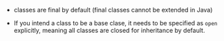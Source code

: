 
* classes are final by default (final classes cannot be extended in Java)

* If you intend a class to be a base clase, it needs to be specified as `open` explicitly, meaning all classes are closed for inheritance by default.

